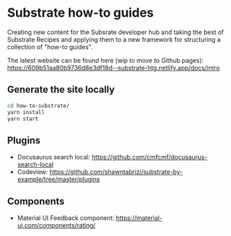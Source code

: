 # Substrate how-to guides

Creating new content for the Subsrate developer hub and taking the best of Substrate Recipes and applying them to a new framework for structuring a collection of "how-to guides".

The latest website can be found here (wip to move to Github pages): https://609b51aa80b9736d8e3df18d--substrate-htg.netlify.app/docs/intro

## Generate the site locally

```bash
cd how-to-substrate/
yarn install
yarn start
```

## Plugins

- Docusaurus search local: https://github.com/cmfcmf/docusaurus-search-local
- Codeview: https://github.com/shawntabrizi/substrate-by-example/tree/master/plugins

## Components
- Material UI Feedback component: https://material-ui.com/components/rating/ 
